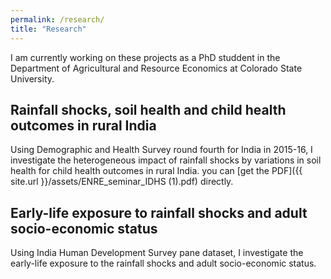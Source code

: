 ```yaml
---
permalink: /research/
title: "Research"
---
```

I am currently working on these projects as a PhD studdent in the Department of Agricultural and Resource Economics at Colorado State University.

## Rainfall shocks, soil health and child health outcomes in rural India

Using Demographic and Health Survey round fourth for India in 2015-16, I investigate the heterogeneous impact of rainfall shocks by variations in soil health for child health outcomes in rural India. 
you can [get the PDF]({{ site.url }}/assets/ENRE_seminar_IDHS (1).pdf) directly.

## Early-life exposure to rainfall shocks and adult socio-economic status

Using India Human Development Survey pane dataset, I investigate the early-life exposure to the rainfall shocks and adult socio-economic status.
